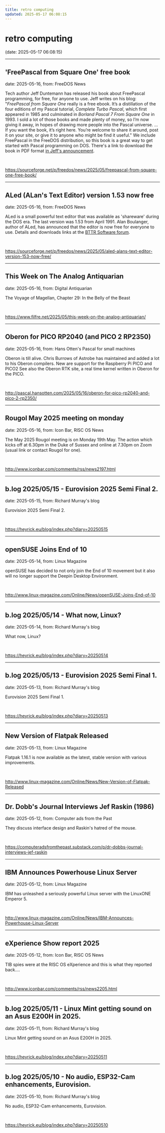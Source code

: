 ```yaml
---
title: retro computing
updated: 2025-05-17 06:08:15
---
```


# retro computing

(date: 2025-05-17 06:08:15)

---

## 'FreePascal from Square One' free book

date: 2025-05-16, from: FreeDOS News

<div class="markdown_content"><p>Tech author Jeff Duntemann has released his book about FreePascal programming, for free, for anyone to use. Jeff writes on his blog: "<em>FreePascal from Square One</em> really is a free ebook. It’s a distillation of the four editions of my Pascal tutorial, <em>Complete Turbo Pascal</em>, which first appeared in 1985 and culminated in <em>Borland Pascal 7 From Square One</em> in 1993. I sold a lot of those books and made plenty of money, so I’m now giving it away, in hopes of drawing more people into the Pascal universe. ... If you want the book, it’s right here. You’re welcome to share it around, post it on your site, or give it to anyone who might be find it useful." We include FreePascal in the FreeDOS distribution, so this book is a great way to get started with Pascal programming on DOS. There's a link to download the book in PDF format <a class="" href="https://www.contrapositivediary.com/?p=5399" rel="nofollow">in Jeff's announcement</a>.</p></div> 

<br> 

<https://sourceforge.net/p/freedos/news/2025/05/freepascal-from-square-one-free-book/>

---

## ALed (ALan's Text Editor) version 1.53 now free

date: 2025-05-16, from: FreeDOS News

<div class="markdown_content"><p>ALed is a small powerful text editor that was available as 'shareware' during the DOS era. The last version was 1.53 from April 1991. Alan Boulanger, author of ALed, has announced that the editor is now free for everyone to use. Details and downloads links at the <a class="" href="https://www.bttr-software.de/forum/forum_entry.php?id=22580" rel="nofollow">BTTR Software forum</a>.</p></div> 

<br> 

<https://sourceforge.net/p/freedos/news/2025/05/aled-alans-text-editor-version-153-now-free/>

---

## This Week on The Analog Antiquarian

date: 2025-05-16, from: Digital Antiquarian

The Voyage of Magellan, Chapter 29: In the Belly of the Beast 

<br> 

<https://www.filfre.net/2025/05/this-week-on-the-analog-antiquarian/>

---

## Oberon for PICO RP2040 (and PICO 2 RP2350)

date: 2025-05-16, from: Hans Otten's Pascal for small machines

Oberon is till alive. Chris Burrows of Astrobe has maintained and added a lot to his Oberon compilers. New are support for the Raspberry Pi PICO and PICO2 See also the Oberon RTK site, a real time kernel written in Oberon for the PICO. 

<br> 

<http://pascal.hansotten.com/2025/05/16/oberon-for-pico-rp2040-and-pico-2-rp2350/>

---

## Rougol May 2025 meeting on monday

date: 2025-05-16, from: Icon Bar, RISC OS News

The May 2025 Rougol meeting is on Monday 19th May. The action which kicks off at 6.30pm in the Duke of Sussex and online at 7.30pm on Zoom (usual link or contact Rougol for one). 

<br> 

<http://www.iconbar.com/comments/rss/news2197.html>

---

## b.log 2025/05/15 - Eurovision 2025 Semi Final 2.

date: 2025-05-15, from: Richard Murray's blog

Eurovision 2025 Semi Final 2. 

<br> 

<https://heyrick.eu/blog/index.php?diary=20250515>

---

## openSUSE Joins End of 10

date: 2025-05-14, from: Linux Magazine

<p>openSUSE has decided to not only join the End of 10 movement but it also will no longer support the Deepin Desktop Environment.</p> 

<br> 

<http://www.linux-magazine.com/Online/News/openSUSE-Joins-End-of-10>

---

## b.log 2025/05/14 - What now, Linux?

date: 2025-05-14, from: Richard Murray's blog

What now, Linux? 

<br> 

<https://heyrick.eu/blog/index.php?diary=20250514>

---

## b.log 2025/05/13 - Eurovision 2025 Semi Final 1.

date: 2025-05-13, from: Richard Murray's blog

Eurovision 2025 Semi Final 1. 

<br> 

<https://heyrick.eu/blog/index.php?diary=20250513>

---

## New Version of Flatpak Released

date: 2025-05-13, from: Linux Magazine

<p>Flatpak 1.16.1 is now available as the latest, stable version with various improvements.</p> 

<br> 

<http://www.linux-magazine.com/Online/News/New-Version-of-Flatpak-Released>

---

## Dr. Dobb's Journal Interviews Jef Raskin (1986)

date: 2025-05-12, from: Computer ads from the Past

They discuss interface design and Raskin's hatred of the mouse. 

<br> 

<https://computeradsfromthepast.substack.com/p/dr-dobbs-journal-interviews-jef-raskin>

---

## IBM Announces Powerhouse Linux Server

date: 2025-05-12, from: Linux Magazine

<p>IBM has unleashed a seriously powerful Linux server with the LinuxONE Emperor 5.</p> 

<br> 

<http://www.linux-magazine.com/Online/News/IBM-Announces-Powerhouse-Linux-Server>

---

## eXperience Show report 2025

date: 2025-05-12, from: Icon Bar, RISC OS News

TIB spies were at the RISC OS eXperience and this is what they reported back.... 

<br> 

<http://www.iconbar.com/comments/rss/news2205.html>

---

## b.log 2025/05/11 - Linux Mint getting sound on an Asus E200H in 2025.

date: 2025-05-11, from: Richard Murray's blog

Linux Mint getting sound on an Asus E200H in 2025. 

<br> 

<https://heyrick.eu/blog/index.php?diary=20250511>

---

## b.log 2025/05/10 - No audio, ESP32-Cam enhancements, Eurovision.

date: 2025-05-10, from: Richard Murray's blog

No audio, ESP32-Cam enhancements, Eurovision. 

<br> 

<https://heyrick.eu/blog/index.php?diary=20250510>

